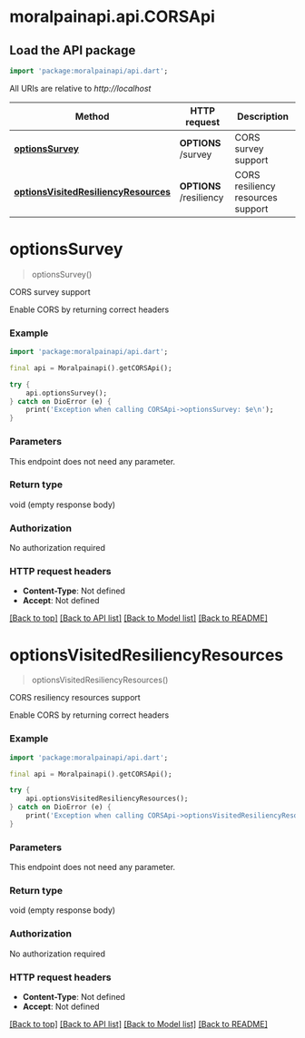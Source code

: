# moralpainapi.api.CORSApi

## Load the API package
```dart
import 'package:moralpainapi/api.dart';
```

All URIs are relative to *http://localhost*

Method | HTTP request | Description
------------- | ------------- | -------------
[**optionsSurvey**](CORSApi.md#optionssurvey) | **OPTIONS** /survey | CORS survey support
[**optionsVisitedResiliencyResources**](CORSApi.md#optionsvisitedresiliencyresources) | **OPTIONS** /resiliency | CORS resiliency resources support


# **optionsSurvey**
> optionsSurvey()

CORS survey support

Enable CORS by returning correct headers 

### Example
```dart
import 'package:moralpainapi/api.dart';

final api = Moralpainapi().getCORSApi();

try {
    api.optionsSurvey();
} catch on DioError (e) {
    print('Exception when calling CORSApi->optionsSurvey: $e\n');
}
```

### Parameters
This endpoint does not need any parameter.

### Return type

void (empty response body)

### Authorization

No authorization required

### HTTP request headers

 - **Content-Type**: Not defined
 - **Accept**: Not defined

[[Back to top]](#) [[Back to API list]](../README.md#documentation-for-api-endpoints) [[Back to Model list]](../README.md#documentation-for-models) [[Back to README]](../README.md)

# **optionsVisitedResiliencyResources**
> optionsVisitedResiliencyResources()

CORS resiliency resources support

Enable CORS by returning correct headers 

### Example
```dart
import 'package:moralpainapi/api.dart';

final api = Moralpainapi().getCORSApi();

try {
    api.optionsVisitedResiliencyResources();
} catch on DioError (e) {
    print('Exception when calling CORSApi->optionsVisitedResiliencyResources: $e\n');
}
```

### Parameters
This endpoint does not need any parameter.

### Return type

void (empty response body)

### Authorization

No authorization required

### HTTP request headers

 - **Content-Type**: Not defined
 - **Accept**: Not defined

[[Back to top]](#) [[Back to API list]](../README.md#documentation-for-api-endpoints) [[Back to Model list]](../README.md#documentation-for-models) [[Back to README]](../README.md)


